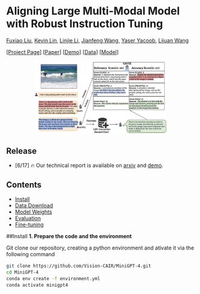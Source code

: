 # Aligning Large Multi-Modal Model with Robust Instruction Tuning
[Fuxiao Liu](https://fuxiaoliu.github.io/), [Kevin Lin](https://sites.google.com/site/kevinlin311tw/me), [Linjie Li](https://www.microsoft.com/en-us/research/people/linjli/), [Jianfeng Wang](http://jianfengwang.me/), [Yaser Yacoob](https://www.umiacs.umd.edu/people/yaser), [Lijuan Wang](https://www.microsoft.com/en-us/research/people/lijuanw/)

[[Project Page](https://fuxiaoliu.github.io/LRV/)] [[Paper](https://fuxiaoliu.github.io/LRV/)] [[Demo](https://fuxiaoliu.github.io/LRV/)]  [[Data](https://fuxiaoliu.github.io/LRV/)] [[Model](https://fuxiaoliu.github.io/LRV/)]

<p align="center">
    <a href="https://llava.hliu.cc/"><img src="./model.png" width="70%"></a> <br>
</p>

## Release
- [6/17] 🔥 Our technical report is available on [arxiv](https://fuxiaoliu.github.io/LRV/) and [demo](https://fuxiaoliu.github.io/LRV/).


## Contents
- [Install](#install)
- [Data Download](#data-download)
- [Model Weights](#model-weights)
- [Evaluation](#evaluation)
- [Fine-tuning](#fine-tuning)

##Install
**1. Prepare the code and the environment**

Git clone our repository, creating a python environment and ativate it via the following command

```bash
git clone https://github.com/Vision-CAIR/MiniGPT-4.git
cd MiniGPT-4
conda env create -f environment.yml
conda activate minigpt4
```
